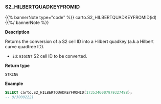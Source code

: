 ### S2_HILBERTQUADKEYFROMID

{{% bannerNote type="code" %}}
carto.S2_HILBERTQUADKEYFROMID(id)
{{%/ bannerNote %}}

**Description**

Returns the conversion of a S2 cell ID into a Hilbert quadkey (a.k.a Hilbert curve quadtree ID).

* `id`: `BIGINT` S2 cell ID to be converted.

**Return type**

`STRING`

**Example**

```sql
SELECT carto.S2_HILBERTQUADKEYFROMID(1735346007979327488);
-- 0/30002221
```